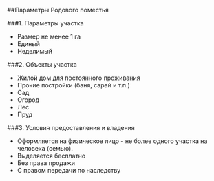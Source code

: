 ##Параметры Родового поместья

###1. Параметры участка
- Размер не менее 1 га
- Единый
- Неделимый

###2. Объекты участка
- Жилой дом для постоянного проживания
- Прочие постройки (баня, сарай и т.п.)
- Сад
- Огород
- Лес
- Пруд

###3. Условия предоставления и владения
- Оформляется на физическое лицо - не более одного участка на человека (семью).
- Выделяется бесплатно
- Без права продажи
- С правом передачи по наследству
